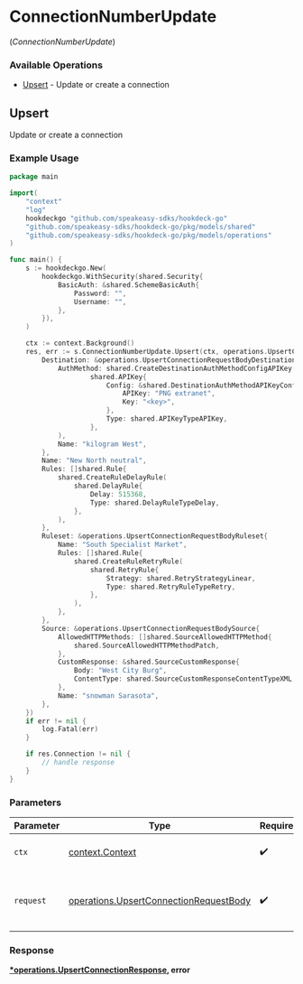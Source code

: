 # ConnectionNumberUpdate
(*ConnectionNumberUpdate*)

### Available Operations

* [Upsert](#upsert) - Update or create a connection

## Upsert

Update or create a connection

### Example Usage

```go
package main

import(
	"context"
	"log"
	hookdeckgo "github.com/speakeasy-sdks/hookdeck-go"
	"github.com/speakeasy-sdks/hookdeck-go/pkg/models/shared"
	"github.com/speakeasy-sdks/hookdeck-go/pkg/models/operations"
)

func main() {
    s := hookdeckgo.New(
        hookdeckgo.WithSecurity(shared.Security{
            BasicAuth: &shared.SchemeBasicAuth{
                Password: "",
                Username: "",
            },
        }),
    )

    ctx := context.Background()
    res, err := s.ConnectionNumberUpdate.Upsert(ctx, operations.UpsertConnectionRequestBody{
        Destination: &operations.UpsertConnectionRequestBodyDestination{
            AuthMethod: shared.CreateDestinationAuthMethodConfigAPIKey(
                    shared.APIKey{
                        Config: &shared.DestinationAuthMethodAPIKeyConfig{
                            APIKey: "PNG extranet",
                            Key: "<key>",
                        },
                        Type: shared.APIKeyTypeAPIKey,
                    },
            ),
            Name: "kilogram West",
        },
        Name: "New North neutral",
        Rules: []shared.Rule{
            shared.CreateRuleDelayRule(
                shared.DelayRule{
                    Delay: 515368,
                    Type: shared.DelayRuleTypeDelay,
                },
            ),
        },
        Ruleset: &operations.UpsertConnectionRequestBodyRuleset{
            Name: "South Specialist Market",
            Rules: []shared.Rule{
                shared.CreateRuleRetryRule(
                    shared.RetryRule{
                        Strategy: shared.RetryStrategyLinear,
                        Type: shared.RetryRuleTypeRetry,
                    },
                ),
            },
        },
        Source: &operations.UpsertConnectionRequestBodySource{
            AllowedHTTPMethods: []shared.SourceAllowedHTTPMethod{
                shared.SourceAllowedHTTPMethodPatch,
            },
            CustomResponse: &shared.SourceCustomResponse{
                Body: "West City Burg",
                ContentType: shared.SourceCustomResponseContentTypeXML,
            },
            Name: "snowman Sarasota",
        },
    })
    if err != nil {
        log.Fatal(err)
    }

    if res.Connection != nil {
        // handle response
    }
}
```

### Parameters

| Parameter                                                                                        | Type                                                                                             | Required                                                                                         | Description                                                                                      |
| ------------------------------------------------------------------------------------------------ | ------------------------------------------------------------------------------------------------ | ------------------------------------------------------------------------------------------------ | ------------------------------------------------------------------------------------------------ |
| `ctx`                                                                                            | [context.Context](https://pkg.go.dev/context#Context)                                            | :heavy_check_mark:                                                                               | The context to use for the request.                                                              |
| `request`                                                                                        | [operations.UpsertConnectionRequestBody](../../models/operations/upsertconnectionrequestbody.md) | :heavy_check_mark:                                                                               | The request object to use for the request.                                                       |


### Response

**[*operations.UpsertConnectionResponse](../../models/operations/upsertconnectionresponse.md), error**

